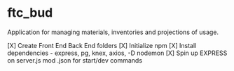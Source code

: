 # ftc_bud
Application for managing materials, inventories and projections of usage.

[X] Create Front End Back End folders
[X] Initialize npm 
[X] Install dependencies - express, pg, knex, axios, -D nodemon
[X] Spin up EXPRESS on server.js mod .json for start/dev commands